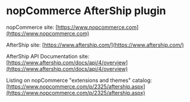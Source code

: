 ﻿nopCommerce AfterShip plugin
===========

nopCommerce site: [https://www.nopcommerce.com](https://www.nopcommerce.com)

AfterShip site: [https://www.aftership.com/](https://www.aftership.com/)

AfterShip API Documentation site: [https://www.aftership.com/docs/api/4/overview](https://www.aftership.com/docs/api/4/overview)

Listing on nopCommerce "extensions and themes" catalog: [https://www.nopcommerce.com/p/2325/aftership.aspx](https://www.nopcommerce.com/p/2325/aftership.aspx)
